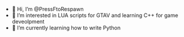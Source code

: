 - 👋 Hi, I’m @PressFtoRespawn
- 👀 I’m interested in LUA scripts for GTAV and learning C++ for game deveolpment
- 🌱 I’m currently learning how to write Python

<!---
PressFtoRespawn/PressFtoRespawn is a ✨ special ✨ repository because its `README.md` (this file) appears on your GitHub profile.
You can click the Preview link to take a look at your changes.
--->
